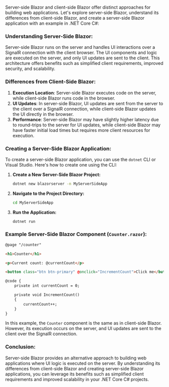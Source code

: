 Server-side Blazor and client-side Blazor offer distinct approaches for building web applications. Let's explore server-side Blazor, understand its differences from client-side Blazor, and create a server-side Blazor application with an example in .NET Core C#:

### Understanding Server-Side Blazor:

Server-side Blazor runs on the server and handles UI interactions over a SignalR connection with the client browser. The UI components and logic are executed on the server, and only UI updates are sent to the client. This architecture offers benefits such as simplified client requirements, improved security, and scalability.

### Differences from Client-Side Blazor:

1. **Execution Location**: Server-side Blazor executes code on the server, while client-side Blazor runs code in the browser.
2. **UI Updates**: In server-side Blazor, UI updates are sent from the server to the client over a SignalR connection, while client-side Blazor updates the UI directly in the browser.
3. **Performance**: Server-side Blazor may have slightly higher latency due to round-trips to the server for UI updates, while client-side Blazor may have faster initial load times but requires more client resources for execution.

### Creating a Server-Side Blazor Application:

To create a server-side Blazor application, you can use the `dotnet` CLI or Visual Studio. Here's how to create one using the CLI:

1. **Create a New Server-Side Blazor Project:**
   ```bash
   dotnet new blazorserver -n MyServerSideApp
   ```

2. **Navigate to the Project Directory:**
   ```bash
   cd MyServerSideApp
   ```

3. **Run the Application:**
   ```bash
   dotnet run
   ```

### Example Server-Side Blazor Component (`Counter.razor`):

```html
@page "/counter"

<h1>Counter</h1>

<p>Current count: @currentCount</p>

<button class="btn btn-primary" @onclick="IncrementCount">Click me</button>

@code {
    private int currentCount = 0;

    private void IncrementCount()
    {
        currentCount++;
    }
}
```

In this example, the `Counter` component is the same as in client-side Blazor. However, its execution occurs on the server, and UI updates are sent to the client over the SignalR connection.

### Conclusion:

Server-side Blazor provides an alternative approach to building web applications where UI logic is executed on the server. By understanding its differences from client-side Blazor and creating server-side Blazor applications, you can leverage its benefits such as simplified client requirements and improved scalability in your .NET Core C# projects.
